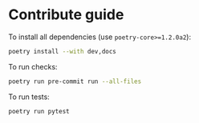 # Contribute guide

To install all dependencies (use `poetry-core>=1.2.0a2`):

```bash
poetry install --with dev,docs
```

To run checks:

```bash
poetry run pre-commit run --all-files
```

To run tests:

```bash
poetry run pytest
```
